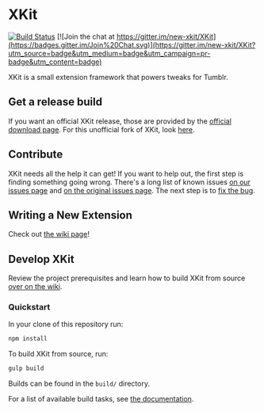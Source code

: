 # XKit


[![Build Status](https://travis-ci.org/new-xkit/XKit.svg?branch=master)](https://travis-ci.org/new-xkit/XKit) [![Join the chat at https://gitter.im/new-xkit/XKit](https://badges.gitter.im/Join%20Chat.svg)](https://gitter.im/new-xkit/XKit?utm_source=badge&utm_medium=badge&utm_campaign=pr-badge&utm_content=badge)

XKit is a small extension framework that powers tweaks for Tumblr.

## Get a release build
If you want an official XKit release, those are provided by the [official
download page](http://www.xkit.info/download). For this unofficial fork of
XKit, look [here](https://github.com/new-xkit/XKit/releases).

## Contribute
XKit needs all the help it can get! If you want to help out, the first step is
finding something going wrong. There's a long list of known issues
[on our issues page](https://github.com/new-xkit/XKit/issues) and
[on the original issues page](https://github.com/atesh/XKit/issues). The next step is to
[fix the bug](https://github.com/new-xkit/XKit/wiki/Fixing-a-bug).

## Writing a New Extension
Check out [the wiki page](https://github.com/new-xkit/XKit/wiki/Writing-a-New-Extension)!

## Develop XKit
Review the project prerequisites and learn how to build XKit from source [over on the wiki](https://github.com/new-xkit/XKit/wiki/Build-XKit).

### Quickstart
In your clone of this repository run:

```sh
npm install
```

To build XKit from source, run:

```sh
gulp build
```

Builds can be found in the `build/` directory.

For a list of available build tasks, see [the documentation](https://github.com/new-xkit/XKit/wiki).
